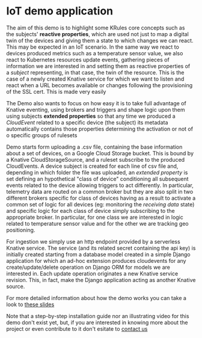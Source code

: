 # IoT demo application

The aim of this demo is to highlight some KRules core concepts such as the subjects' **reactive properties**, 
which are used not just to map a digital twin of the devices and giving them a state to which changes we can 
react. This may be expected in an IoT scenario. In the same way we react to devices produced metrics such 
as a temperature sensor value, we also react to Kubernetes resources update events, gathering pieces of 
information we are interested in and setting them as reactive properties of a _subject_ representing, in 
that case, the twin of the resource.
This is the case of a newly created Knative service for which we want to listen and react when a URL becomes 
available or changes following the provisioning of the SSL cert. This is made very easily

The Demo also wants to focus on how easy it is to take full advantage of Knative eventing, using brokers 
and triggers and shape logic upon them using subjects **extended properties** so that any time we produced a 
_CloudEvent_ related to a specific device (the subject) its metadata automatically contains those properties 
determining the activation or not of o specific groups of rulesets

Demo starts form uploading a .csv file, containing the base information about a set of devices, on a 
Google Cloud Storage bucket. 
This is bound by a Knative CloudStorageSource, and a ruleset subscribe to the produced CloudEvents. 
A device subject is created for each line of csv file and, depending in which folder the file was uploaded, 
an _extended property_ is set defining an hypothetical "class of device" conditioning all subsequent events 
related to the device allowing triggers to act differently.
In particular, telemetry data are routed on a common broker but they are also split in two different brokers 
specific for class of devices having as a result to activate a common set of logic for all devices 
(eg: monitoring the _receiving data_ state) and specific logic for each class of device simply subscribing 
to the appropriate broker.
In particular, for one class we are interested in logic related to temperature sensor value and for the 
other we are tracking geo positioning.

For ingestion we simply use an http endpoint provided by a serverless Knative service.
The service (and its related secret containing the api key) is initially created starting from a 
database model created in a simple Django application for which an ad-hoc extension produces cloudevents 
for any create/update/delete operation on Django ORM for models we are interested in. Each update 
operation originates a new Knative service revision. This, in fact, make the Django application 
acting as another Knative source.

For more detailed information about how the demo works you can take a look to [these slides](https://github.com/airspot-dev/iot-demo/blob/master/Diagrams.pdf)

Note that a step-by-step installation guide nor an illustrating video for this demo don't exist yet, but, if you are interested 
in knowing more about the project or even contribute to it don't esitate to [contact us](mailto:info@airspot.tech)